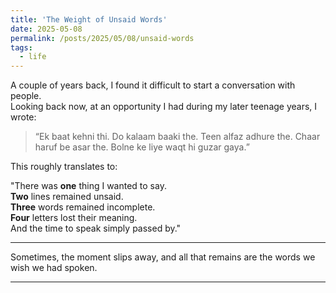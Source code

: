 ```yaml
---
title: 'The Weight of Unsaid Words'
date: 2025-05-08
permalink: /posts/2025/05/08/unsaid-words
tags:
  - life
---
```


A couple of years back, I found it difficult to start a conversation with people.  
Looking back now, at an opportunity I had during my later teenage years, I wrote:

> “Ek baat kehni thi. Do kalaam baaki the. Teen alfaz adhure the. Chaar haruf be asar the. Bolne ke liye waqt hi guzar gaya.”

This roughly translates to:

"There was **one** thing I wanted to say.  
**Two** lines remained unsaid.  
**Three** words remained incomplete.  
**Four** letters lost their meaning.  
And the time to speak simply passed by."

---

Sometimes, the moment slips away, and all that remains are the words we wish we had spoken.


---